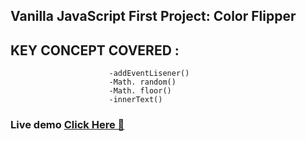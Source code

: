 ## Vanilla JavaScript First Project: Color Flipper
## KEY CONCEPT COVERED : 
                          -addEventLisener()
                          -Math. random()
                          -Math. floor()
                          -innerText()
      
### Live demo [Click Here 🫠](https://prashantscripter.github.io/Color-Flipper/)
